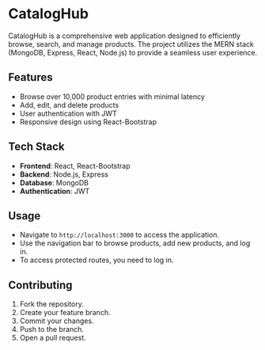 # CatalogHub

CatalogHub is a comprehensive web application designed to efficiently browse, search, and manage products. The project utilizes the MERN stack (MongoDB, Express, React, Node.js) to provide a seamless user experience.

## Features

- Browse over 10,000 product entries with minimal latency
- Add, edit, and delete products
- User authentication with JWT
- Responsive design using React-Bootstrap

## Tech Stack

- **Frontend**: React, React-Bootstrap
- **Backend**: Node.js, Express
- **Database**: MongoDB
- **Authentication**: JWT


## Usage

- Navigate to `http://localhost:3000` to access the application.
- Use the navigation bar to browse products, add new products, and log in.
- To access protected routes, you need to log in.

## Contributing

1. Fork the repository.
2. Create your feature branch.
3. Commit your changes.
4. Push to the branch.
5. Open a pull request.


